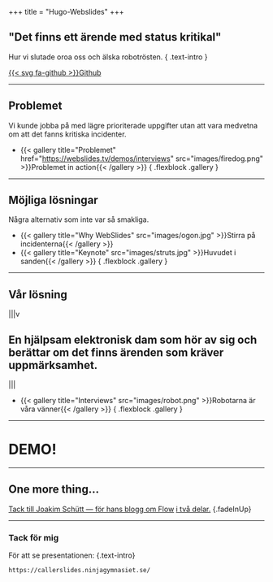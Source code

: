 +++
title = "Hugo-Webslides"
+++
<!--: .wrap .size-70 ..aligncenter bg=bg-black bgimage=images/natt.jpg -->


## **"Det finns ett ärende med status kritikal"**

Hur vi slutade oroa oss och älska robotrösten.
{ .text-intro }

[{{< svg fa-github >}}Github](https://github.com/AHallqvist/callerslides)

---
<!-- : .aligncenter . size-40 -->

## Problemet

Vi kunde jobba på med lägre prioriterade uppgifter 
utan att vara medvetna om att det fanns kritiska incidenter.

- {{< gallery title="Problemet" href="https://webslides.tv/demos/interviews" src="images/firedog.png" >}}Problemet in action{{< /gallery >}}
{ .flexblock .gallery }

---
<!--: .wrap -->

## **Möjliga lösningar**
Några alternativ som inte var så smakliga.

- {{< gallery title="Why WebSlides" src="images/ogon.jpg" >}}Stirra på incidenterna{{< /gallery >}}
- {{< gallery title="Keynote" src="images/struts.jpg" >}}Huvudet i sanden{{< /gallery >}}
{ .flexblock .gallery }

---
<!--: .wrap .aligncenter -->

## **Vår lösning**

|||v

## En hjälpsam elektronisk dam som hör av sig och berättar om det finns ärenden som kräver uppmärksamhet.

|||

- {{< gallery title="Interviews" src="images/robot.png" >}}Robotarna är våra vänner{{< /gallery >}}
{ .flexblock .gallery }

---
<!--: .wrap .aligncenter -->

# DEMO!

---

<!--: bg=aligncenter .wrap -->

## One more thing...

[Tack till Joakim Schütt &mdash; för hans blogg om Flow](https://joakim.schutt.nu/2022/01/04/automation-of-vm-from-teams/)
[i två delar.](https://joakim.schutt.nu/2022/01/05/automation-of-vm-from-teams-pt-2/)
{.fadeInUp}

---
<!-- : .wrap bg=bg-gradient-h -->

### **Tack för mig**
För att se presentationen:
{.text-intro}

~~~
https://callerslides.ninjagymnasiet.se/
~~~
